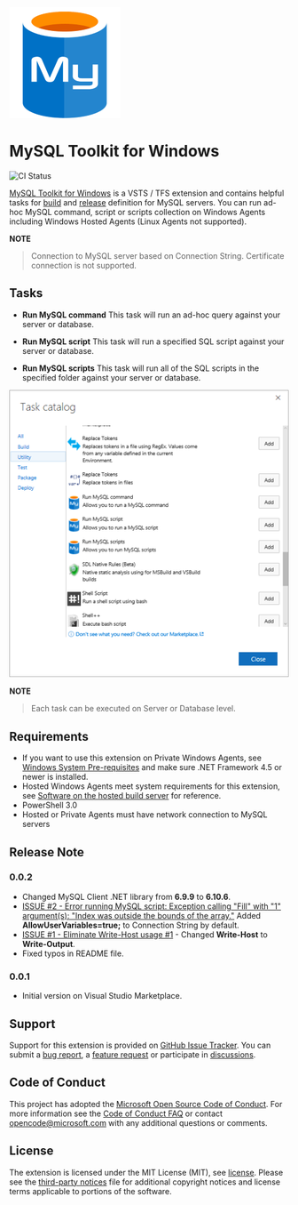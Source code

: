﻿![Icon](https://github.com/DariuszPorowski/VSTS-MySQL-Toolkit-Win/blob/master/images/logo.png)

# MySQL Toolkit for Windows
![CI Status](https://daporo.visualstudio.com/_apis/public/build/definitions/167b9dbb-0b5a-4f10-b97e-e6d0624b19d9/41/badge)

[MySQL Toolkit for Windows](https://aka.ms/vstsmysqlwin) is a VSTS / TFS extension and contains helpful tasks for [build](https://www.visualstudio.com/en-us/docs/build/define/create) and [release](https://www.visualstudio.com/en-us/docs/release/author-release-definition/more-release-definition) definition for MySQL servers. You can run ad-hoc MySQL command, script or scripts collection on Windows Agents including Windows Hosted Agents (Linux Agents not supported).

**NOTE**
> Connection to MySQL server based on Connection String. Certificate connection is not supported.

## Tasks
* **Run MySQL command**
This task will run an ad-hoc query against your server or database.

* **Run MySQL script**
This task will run a specified SQL script against your server or database.

* **Run MySQL scripts**
This task will run all of the SQL scripts in the specified folder against your server or database.

![Task Catalog](https://github.com/DariuszPorowski/VSTS-MySQL-Toolkit-Win/blob/master/images/taskcatalog.png)

**NOTE**
> Each task can be executed on Server or Database level.

## Requirements
* If you want to use this extension on Private Windows Agents, see [Windows System Pre-requisites](https://github.com/Microsoft/vsts-agent/blob/master/docs/start/envwin.md) and make sure .NET Framework 4.5 or newer is installed.
* Hosted Windows Agents meet system requirements for this extension, see [Software on the hosted build server](https://www.visualstudio.com/en-us/docs/build/admin/agents/hosted-pool#software-on-the-hosted-build-server) for reference.
* PowerShell 3.0
* Hosted or Private Agents must have network connection to MySQL servers

## Release Note
### 0.0.2
* Changed MySQL Client .NET library from **6.9.9** to **6.10.6**.
* [ISSUE #2 - Error running MySQL script: Exception calling "Fill" with "1" argument(s): "Index was outside the bounds of the array."](https://github.com/DariuszPorowski/VSTS-MySQL-Toolkit-Win/issues/s) Added **AllowUserVariables=true;** to Connection String by default.
* [ISSUE #1 - Eliminate Write-Host usage #1](https://github.com/DariuszPorowski/VSTS-MySQL-Toolkit-Win/issues/1) - Changed **Write-Host** to **Write-Output**.
* Fixed typos in README file.

### 0.0.1
* Initial version on Visual Studio Marketplace.

## Support
Support for this extension is provided on [GitHub Issue Tracker](https://github.com/DariuszPorowski/VSTS-MySQL-Toolkit-Win/issues). You can submit a [bug report](https://github.com/DariuszPorowski/VSTS-MySQL-Toolkit-Win/issues/new), a [feature request](https://github.com/DariuszPorowski/VSTS-MySQL-Toolkit-Win/issues/new) or participate in [discussions](https://github.com/DariuszPorowski/VSTS-MySQL-Toolkit-Win/issues).

## Code of Conduct
This project has adopted the [Microsoft Open Source Code of Conduct](https://opensource.microsoft.com/codeofconduct/). For more information see the [Code of Conduct FAQ](https://opensource.microsoft.com/codeofconduct/faq/) or contact [opencode@microsoft.com](mailto:opencode@microsoft.com) with any additional questions or comments.

## License
The extension is licensed under the MIT License (MIT), see [license](https://github.com/DariuszPorowski/VSTS-MySQL-Toolkit-Win/blob/master/LICENSE).
Please see the [third-party notices](https://github.com/DariuszPorowski/VSTS-MySQL-Toolkit-Win/blob/master/ThirdPartyNotices.md) file for additional copyright notices and license terms applicable to portions of the software.